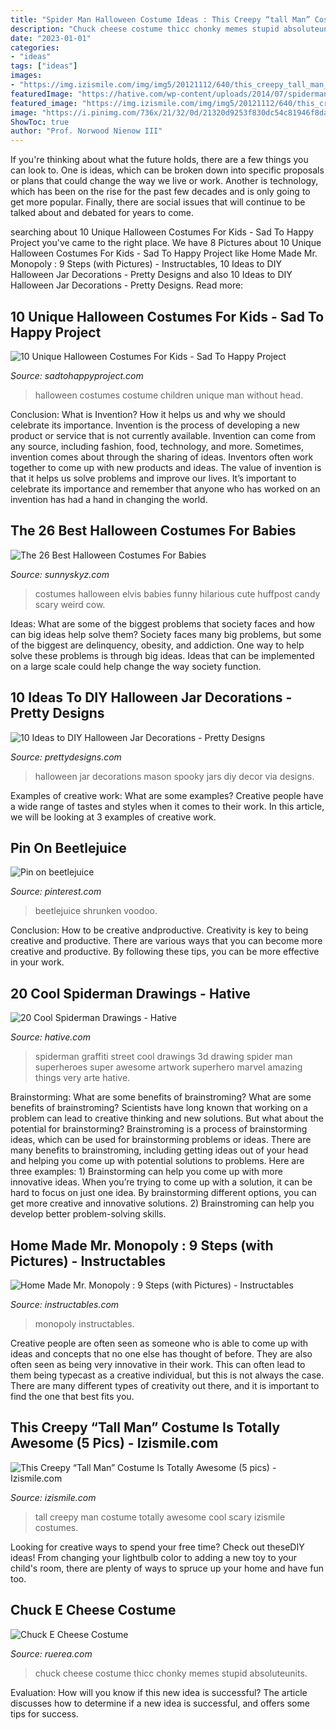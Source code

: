 ```yaml
---
title: "Spider Man Halloween Costume Ideas : This Creepy “tall Man” Costume Is Totally Awesome (5 Pics)"
description: "Chuck cheese costume thicc chonky memes stupid absoluteunits"
date: "2023-01-01"
categories:
- "ideas"
tags: ["ideas"]
images:
- "https://img.izismile.com/img/img5/20121112/640/this_creepy_tall_man_costume_is_totally_awesome_640_04.jpg"
featuredImage: "https://hative.com/wp-content/uploads/2014/07/spiderman-drawings/4-spiderman-drawings.jpg"
featured_image: "https://img.izismile.com/img/img5/20121112/640/this_creepy_tall_man_costume_is_totally_awesome_640_04.jpg"
image: "https://i.pinimg.com/736x/21/32/0d/21320d9253f830dc54c81946f8da31b5.jpg"
ShowToc: true
author: "Prof. Norwood Nienow III"
---
```



If you're thinking about what the future holds, there are a few things you can look to. One is ideas, which can be broken down into specific proposals or plans that could change the way we live or work. Another is technology, which has been on the rise for the past few decades and is only going to get more popular. Finally, there are social issues that will continue to be talked about and debated for years to come.

	

		
searching about 10 Unique Halloween Costumes For Kids - Sad To Happy Project you've came to the right place. We have 8 Pictures about 10 Unique Halloween Costumes For Kids - Sad To Happy Project like Home Made Mr. Monopoly : 9 Steps (with Pictures) - Instructables, 10 Ideas to DIY Halloween Jar Decorations - Pretty Designs and also 10 Ideas to DIY Halloween Jar Decorations - Pretty Designs. Read more:
		
    
## 10 Unique Halloween Costumes For Kids - Sad To Happy Project

<img loading=lazy src="https://sadtohappyproject.com/wp-content/uploads/2014/10/children-halloween-costumes25.jpg" onerror="this.onerror=null;this.src='https://tse3.mm.bing.net/th?id=OIP.kQQ938W2yTOGn4lix1IP6QHaJ8&amp;pid=15.1';" alt="10 Unique Halloween Costumes For Kids - Sad To Happy Project">

_Source: sadtohappyproject.com_

>halloween costumes costume children unique man without head. 

	

Conclusion: What is Invention? How it helps us and why we should celebrate its importance.
Invention is the process of developing a new product or service that is not currently available. Invention can come from any source, including fashion, food, technology, and more. Sometimes, invention comes about through the sharing of ideas. Inventors often work together to come up with new products and ideas. The value of invention is that it helps us solve problems and improve our lives. It’s important to celebrate its importance and remember that anyone who has worked on an invention has had a hand in changing the world.

    
## The 26 Best Halloween Costumes For Babies

<img loading=lazy src="https://www.sunnyskyz.com/uploads/2014/09/byste-baby5.jpg" onerror="this.onerror=null;this.src='https://tse2.mm.bing.net/th?id=OIP.6dahfQlqT3_-0DdAyjd-8gHaLC&amp;pid=15.1';" alt="The 26 Best Halloween Costumes For Babies">

_Source: sunnyskyz.com_

>costumes halloween elvis babies funny hilarious cute huffpost candy scary weird cow. 

	

Ideas: What are some of the biggest problems that society faces and how can big ideas help solve them?
Society faces many big problems, but some of the biggest are delinquency, obesity, and addiction. One way to help solve these problems is through big ideas. Ideas that can be implemented on a large scale could help change the way society function.

    
## 10 Ideas To DIY Halloween Jar Decorations - Pretty Designs

<img loading=lazy src="http://www.prettydesigns.com/wp-content/uploads/2014/10/Spooky-Jars.jpg" onerror="this.onerror=null;this.src='https://tse2.mm.bing.net/th?id=OIP.KZTVf7pXci4rOE3jfChJOgHaLH&amp;pid=15.1';" alt="10 Ideas to DIY Halloween Jar Decorations - Pretty Designs">

_Source: prettydesigns.com_

>halloween jar decorations mason spooky jars diy decor via designs. 

	

Examples of creative work: What are some examples?
Creative people have a wide range of tastes and styles when it comes to their work. In this article, we will be looking at 3 examples of creative work.

    
## Pin On Beetlejuice

<img loading=lazy src="https://i.pinimg.com/736x/21/32/0d/21320d9253f830dc54c81946f8da31b5.jpg" onerror="this.onerror=null;this.src='https://tse1.mm.bing.net/th?id=OIP.xv8RoH2dCUA87EfH3LnTnwHaJ4&amp;pid=15.1';" alt="Pin on beetlejuice">

_Source: pinterest.com_

>beetlejuice shrunken voodoo. 

	

Conclusion: How to be creative andproductive.
Creativity is key to being creative and productive. There are various ways that you can become more creative and productive. By following these tips, you can be more effective in your work.

    
## 20 Cool Spiderman Drawings - Hative

<img loading=lazy src="https://hative.com/wp-content/uploads/2014/07/spiderman-drawings/4-spiderman-drawings.jpg" onerror="this.onerror=null;this.src='https://tse1.mm.bing.net/th?id=OIP.FoDb6moj54CFoORld7AAQwHaLH&amp;pid=15.1';" alt="20 Cool Spiderman Drawings - Hative">

_Source: hative.com_

>spiderman graffiti street cool drawings 3d drawing spider man superheroes super awesome artwork superhero marvel amazing things very arte hative. 

	

Brainstorming: What are some benefits of brainstroming?
What are some benefits of brainstroming? Scientists have long known that working on a problem can lead to creative thinking and new solutions. But what about the potential for brainstorming? Brainstroming is a process of brainstorming ideas, which can be used for brainstorming problems or ideas. There are many benefits to brainstroming, including getting ideas out of your head and helping you come up with potential solutions to problems. Here are three examples: 1) Brainstorming can help you come up with more innovative ideas. When you’re trying to come up with a solution, it can be hard to focus on just one idea. By brainstorming different options, you can get more creative and innovative solutions. 2) Brainstroming can help you develop better problem-solving skills.

    
## Home Made Mr. Monopoly : 9 Steps (with Pictures) - Instructables

<img loading=lazy src="https://content.instructables.com/ORIG/F9M/KSZG/H8CVGHHJ/F9MKSZGH8CVGHHJ.jpg?auto=webp&amp;frame=1&amp;width=2100" onerror="this.onerror=null;this.src='https://tse4.mm.bing.net/th?id=OIP.LLf4ZLapm4GRqVhMCGwzlgHaJ4&amp;pid=15.1';" alt="Home Made Mr. Monopoly : 9 Steps (with Pictures) - Instructables">

_Source: instructables.com_

>monopoly instructables. 

	

Creative people are often seen as someone who is able to come up with ideas and concepts that no one else has thought of before. They are also often seen as being very innovative in their work. This can often lead to them being typecast as a creative individual, but this is not always the case. There are many different types of creativity out there, and it is important to find the one that best fits you.

    
## This Creepy “Tall Man” Costume Is Totally Awesome (5 Pics) - Izismile.com

<img loading=lazy src="https://img.izismile.com/img/img5/20121112/640/this_creepy_tall_man_costume_is_totally_awesome_640_04.jpg" onerror="this.onerror=null;this.src='https://tse4.mm.bing.net/th?id=OIP.aGl79nIucjjz-OlfJoImqQAAAA&amp;pid=15.1';" alt="This Creepy “Tall Man” Costume Is Totally Awesome (5 pics) - Izismile.com">

_Source: izismile.com_

>tall creepy man costume totally awesome cool scary izismile costumes. 

	

Looking for creative ways to spend your free time? Check out theseDIY ideas! From changing your lightbulb color to adding a new toy to your child's room, there are plenty of ways to spruce up your home and have fun too.

    
## Chuck E Cheese Costume

<img loading=lazy src="https://www.ruerea.com/wp-content/uploads/2019/01/c2vkj3avqaa_zaa_7.jpg" onerror="this.onerror=null;this.src='https://tse3.mm.bing.net/th?id=OIP.J4hR7D1dUwbi99R3G1uWCQAAAA&amp;pid=15.1';" alt="Chuck E Cheese Costume">

_Source: ruerea.com_

>chuck cheese costume thicc chonky memes stupid absoluteunits. 

	

Evaluation: How will you know if this new idea is successful?
The article discusses how to determine if a new idea is successful, and offers some tips for success.

